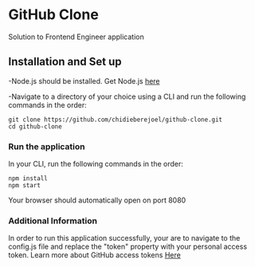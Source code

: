 # GitHub Clone

Solution to Frontend Engineer application

## Installation and Set up

-Node.js should be installed. Get Node.js [here](https://nodejs.org/en/download/)

-Navigate to a directory of your choice using a CLI and run the following commands in the order:

```
git clone https://github.com/chidieberejoel/github-clone.git
cd github-clone
```
### Run the application
In your CLI, run the following commands in the order:

```
npm install
npm start
```
Your browser should automatically open on port 8080

### Additional Information
In order to run this application successfully, your are to navigate to the config.js file and replace the "token" property with your personal access token. Learn more about GitHub access tokens [Here](https://docs.github.com/en/free-pro-team@latest/github/authenticating-to-github/creating-a-personal-access-token)
